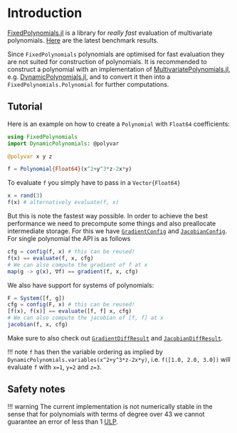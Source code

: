 # Introduction

[FixedPolynomials.jl](https://github.com/saschatimme/FixedPolynomials.jl) is a library for
*really fast* evaluation of multivariate polynomials.
[Here](https://github.com/saschatimme/FixedPolynomials.jl/pull/3) are the latest benchmark results.

Since `FixedPolynomials` polynomials are optimised for fast evaluation they are not suited
for construction of polynomials.
It is recommended to construct a polynomial with an implementation of
[MultivariatePolynomials.jl](https://github.com/blegat/MultivariatePolynomials.jl), e.g.
[DynamicPolynomials.jl](https://github.com/blegat/DynamicPolynomials.jl), and to
convert it then into a `FixedPolynomials.Polynomial` for further computations.

## Tutorial
Here is an example on how to create a `Polynomial` with `Float64` coefficients:
```julia
using FixedPolynomials
import DynamicPolynomials: @polyvar

@polyvar x y z

f = Polynomial{Float64}(x^2+y^3*z-2x*y)
```
To evaluate `f` you simply have to pass in a `Vector{Float64}`
```julia
x = rand(3)
f(x) # alternatively evaluate(f, x)
```

But this is note the fastest way possible. In order to achieve the best performance we need to precompute some things and also preallocate
intermediate storage. For this we have [`GradientConfig`](@ref) and [`JacobianConfig`](@ref).
For single polynomial the API is as follows
```julia
cfg = config(f, x) # this can be reused!
f(x) == evaluate(f, x, cfg)
# We can also compute the gradient of f at x
map(g -> g(x), ∇f) == gradient(f, x, cfg)
```

We also have support for systems of polynomials:
```julia
F = System([f, g])
cfg = config(F, x) # this can be reused!
[f(x), f(x)] == evaluate([f, f] x, cfg)
# We can also compute the jacobian of [f, f] at x
jacobian(f, x, cfg)
```

Make sure to also check out [`GradientDiffResult`](@ref) and [`JacobianDiffResult`](@ref).


!!! note
    `f` has then the variable ordering as implied by `DynamicPolynomials.variables(x^2+y^3*z-2x*y)`, i.e.
    `f([1.0, 2.0, 3.0])` will evaluate `f` with `x=1`, `y=2` and `z=3`.


## Safety notes

!!! warning
    The current implementation is not numerically stable in the sense that
    for polynomials with terms of degree over 43 we cannot guarantee
    an error of less than 1 [ULP](https://en.wikipedia.org/wiki/Unit_in_the_last_place).
